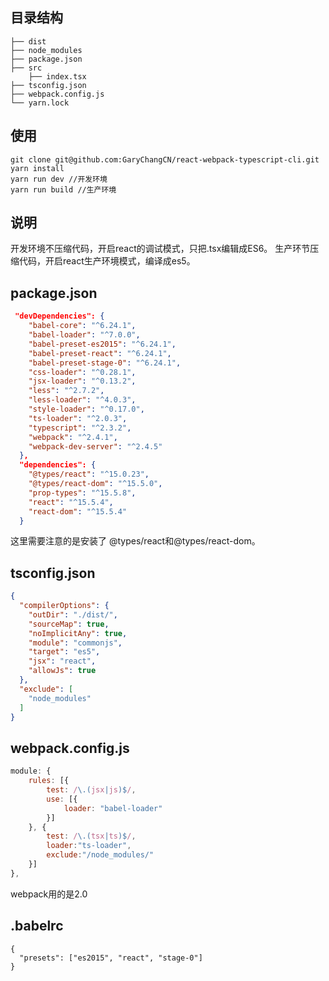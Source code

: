 ## 目录结构

```
├── dist
├── node_modules
├── package.json
├── src
	├── index.tsx
├── tsconfig.json
├── webpack.config.js
└── yarn.lock
```

## 使用

```
git clone git@github.com:GaryChangCN/react-webpack-typescript-cli.git
yarn install
yarn run dev //开发环境
yarn run build //生产环境
```
## 说明
开发环境不压缩代码，开启react的调试模式，只把.tsx编辑成ES6。
生产环节压缩代码，开启react生产环境模式，编译成es5。

## package.json

```json
 "devDependencies": {
    "babel-core": "^6.24.1",
    "babel-loader": "^7.0.0",
    "babel-preset-es2015": "^6.24.1",
    "babel-preset-react": "^6.24.1",
    "babel-preset-stage-0": "^6.24.1",
    "css-loader": "^0.28.1",
    "jsx-loader": "^0.13.2",
    "less": "^2.7.2",
    "less-loader": "^4.0.3",
    "style-loader": "^0.17.0",
    "ts-loader": "^2.0.3",
    "typescript": "^2.3.2",
    "webpack": "^2.4.1",
    "webpack-dev-server": "^2.4.5"
  },
  "dependencies": {
    "@types/react": "^15.0.23",
    "@types/react-dom": "^15.5.0",
    "prop-types": "^15.5.8",
    "react": "^15.5.4",
    "react-dom": "^15.5.4"
  }
```
这里需要注意的是安装了 @types/react和@types/react-dom。

## tsconfig.json

```json
{
  "compilerOptions": {
    "outDir": "./dist/",
    "sourceMap": true,
    "noImplicitAny": true,
    "module": "commonjs",
    "target": "es5",
    "jsx": "react",
    "allowJs": true
  },
  "exclude": [
    "node_modules"
  ]
}
```
## webpack.config.js

```js
module: {
	rules: [{
		test: /\.(jsx|js)$/,
		use: [{
			loader: "babel-loader"
		}]
	}, {
		test: /\.(tsx|ts)$/,
		loader:"ts-loader",
		exclude:"/node_modules/"
	}]
},
```

webpack用的是2.0

## .babelrc

```
{
  "presets": ["es2015", "react", "stage-0"]
}

```
